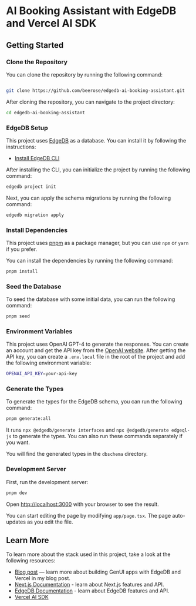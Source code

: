# AI Booking Assistant with EdgeDB and Vercel AI SDK

## Getting Started

### Clone the Repository

You can clone the repository by running the following command:

```bash

git clone https://github.com/beerose/edgedb-ai-booking-assistant.git
```

After cloning the repository, you can navigate to the project directory:

```bash
cd edgedb-ai-booking-assistant
```

### EdgeDB Setup

This project uses [EdgeDB](https://edgedb.com/) as a database. You can install it by following the instructions:

- [Install EdgeDB CLI](https://www.edgedb.com/docs/intro/cli)

After installing the CLI, you can initialize the project by running the following command:

```bash
edgedb project init
```

Next, you can apply the schema migrations by running the following command:

```bash
edgedb migration apply
```

### Install Dependencies

This project uses [pnpm](https://pnpm.io/) as a package manager, but you can use `npm` or `yarn` if you prefer.

You can install the dependencies by running the following command:

```bash
pnpm install
```

### Seed the Database

To seed the database with some initial data, you can run the following command:

```bash
pnpm seed
```

### Environment Variables

This project uses OpenAI GPT-4 to generate the responses. You can create an account and get the API key from the [OpenAI website](https://openai.com/). After getting the API key, you can create a `.env.local` file in the root of the project and add the following environment variable:

```bash
OPENAI_API_KEY=your-api-key
```

### Generate the Types

To generate the types for the EdgeDB schema, you can run the following command:

```bash
pnpm generate:all
```

It runs `npx @edgedb/generate interfaces` and `npx @edgedb/generate edgeql-js` to generate the types. You can also run these commands separately if you want.

You will find the generated types in the `dbschema` directory.

### Development Server

First, run the development server:

```bash
pnpm dev
```

Open [http://localhost:3000](http://localhost:3000) with your browser to see the result.

You can start editing the page by modifying `app/page.tsx`. The page auto-updates as you edit the file.

## Learn More

To learn more about the stack used in this project, take a look at the following resources:

- [Blog post](https://www.edgedb.com/blog/generative-ui-with-vercel-ai-sdk-and-edgedb) — learn more about building GenUI apps with EdgeDB and Vercel in my blog post.
- [Next.js Documentation](https://nextjs.org/docs) - learn about Next.js features and API.
- [EdgeDB Documentation](https://www.edgedb.com/docs/) - learn about EdgeDB features and API.
- [Vercel AI SDK](https://sdk.vercel.ai/docs)
